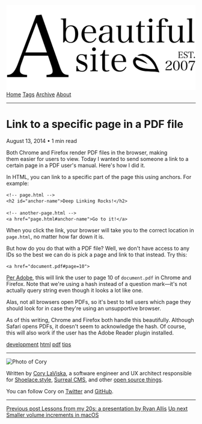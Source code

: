 <a href="../../index.html" class="header-link"><img src="../../images/logos/wordmark.svg" alt="A Beautiful Site" class="wordmark" /></a> <a href="../../index.html" class="nav-item">Home</a> <a href="../../tags/index.html" class="nav-item">Tags</a> <a href="../index.html" class="nav-item">Archive</a> <a href="../../about/index.html" class="nav-item">About</a>

------------------------------------------------------------------------

Link to a specific page in a PDF file
=====================================

August 13, 2014 • 1 min read

Both Chrome and Firefox render PDF files in the browser, making them easier for users to view. Today I wanted to send someone a link to a certain page in a PDF user's manual. Here's how I did it.

In HTML, you can link to a specific part of the page this using anchors. For example:

    <!-- page.html -->
    <h2 id="anchor-name">Deep Linking Rocks!</h2>

    <!-- another-page.html -->
    <a href="page.html#anchor-name">Go to it!</a>

When you click the link, your browser will take you to the correct location in `page.html`, no matter how far down it is.

But how do you do that with a PDF file? Well, we don't have access to any IDs so the best we can do is pick a page and link to that instead. Try this:

    <a href="document.pdf#page=10">

[Per Adobe](http://helpx.adobe.com/acrobat/kb/link-html-pdf-page-acrobat.html), this will link the user to page 10 of `document.pdf` in Chrome and Firefox. Note that we're using a hash instead of a question mark—it's not actually query string even though it looks a lot like one.

Alas, not all browsers open PDFs, so it's best to tell users which page they should look for in case they're using an unsupportive browser.

As of this writing, Chrome and Firefox both handle this beautifully. Although Safari opens PDFs, it doesn't seem to acknowledge the hash. Of course, this will also work if the user has the Adobe Reader plugin installed.

<a href="../../tags/development/index.html" class="post-tag">development</a> <a href="../../tags/html/index.html" class="post-tag">html</a> <a href="../../tags/pdf/index.html" class="post-tag">pdf</a> <a href="../../tags/tips/index.html" class="post-tag">tips</a>

------------------------------------------------------------------------

<img src="http://0.gravatar.com/avatar/bf1b3b95fd5b096a3592247c29667b33?s=512" alt="Photo of Cory" class="avatar avatar-small" />

Written by [Cory LaViska](../../index-4.html), a software engineer and UX architect responsible for [Shoelace.style](https://shoelace.style/), [Surreal CMS](https://www.surrealcms.com/), and other [open source things](https://github.com/claviska).

You can follow Cory on [Twitter](https://twitter.com/bgooonz) and [GitHub](https://github.com/claviska).

------------------------------------------------------------------------

<a href="../lessons-from-my-20s-a-presentation-by-ryan-allis/index.html" class="post-nav-previous"><span class="small">Previous post</span> Lessons from my 20s: a presentation by Ryan Allis</a> <a href="../smaller-volume-increments-in-os-x/index.html" class="post-nav-next"><span class="small">Up next</span> Smaller volume increments in macOS</a>
